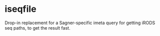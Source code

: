 # iseqfile
Drop-in replacement for a Sagner-specific imeta query for getting iRODS seq paths, to get the result fast.
